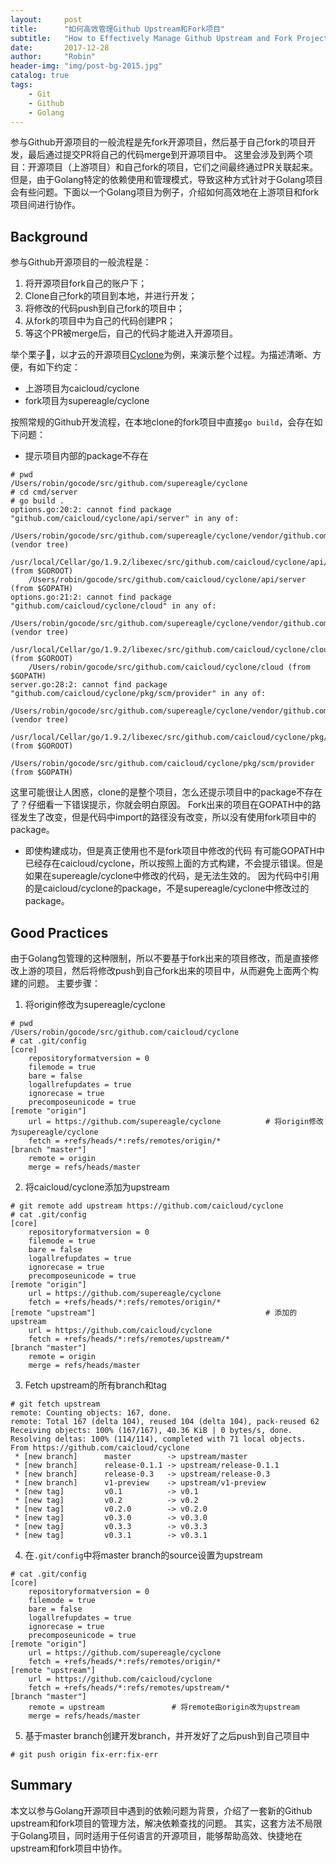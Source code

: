 ```yaml
---
layout:     post
title:      "如何高效管理Github Upstream和Fork项目"
subtitle:   "How to Effectively Manage Github Upstream and Fork Projects"
date:       2017-12-28
author:     "Robin"
header-img: "img/post-bg-2015.jpg"
catalog: true
tags:
    - Git
    - Github
    - Golang
---
```


参与Github开源项目的一般流程是先fork开源项目，然后基于自己fork的项目开发，最后通过提交PR将自己的代码merge到开源项目中。
这里会涉及到两个项目：开源项目（上游项目）和自己fork的项目，它们之间最终通过PR关联起来。
但是，由于Golang特定的依赖使用和管理模式，导致这种方式针对于Golang项目会有些问题。下面以一个Golang项目为例子，介绍如何高效地在上游项目和fork项目间进行协作。

## Background

参与Github开源项目的一般流程是：
1. 将开源项目fork自己的账户下；
2. Clone自己fork的项目到本地，并进行开发；
3. 将修改的代码push到自己fork的项目中；
4. 从fork的项目中为自己的代码创建PR；
5. 等这个PR被merge后，自己的代码才能进入开源项目。

举个栗子🌰，以才云的开源项目[Cyclone](https://github.com/caicloud/cyclone)为例，来演示整个过程。为描述清晰、方便，有如下约定：
* 上游项目为caicloud/cyclone
* fork项目为supereagle/cyclone

按照常规的Github开发流程，在本地clone的fork项目中直接`go build`，会存在如下问题：
* 提示项目内部的package不存在
```
# pwd
/Users/robin/gocode/src/github.com/supereagle/cyclone
# cd cmd/server
# go build .
options.go:20:2: cannot find package "github.com/caicloud/cyclone/api/server" in any of:
	/Users/robin/gocode/src/github.com/supereagle/cyclone/vendor/github.com/caicloud/cyclone/api/server (vendor tree)
	/usr/local/Cellar/go/1.9.2/libexec/src/github.com/caicloud/cyclone/api/server (from $GOROOT)
	/Users/robin/gocode/src/github.com/caicloud/cyclone/api/server (from $GOPATH)
options.go:21:2: cannot find package "github.com/caicloud/cyclone/cloud" in any of:
	/Users/robin/gocode/src/github.com/supereagle/cyclone/vendor/github.com/caicloud/cyclone/cloud (vendor tree)
	/usr/local/Cellar/go/1.9.2/libexec/src/github.com/caicloud/cyclone/cloud (from $GOROOT)
	/Users/robin/gocode/src/github.com/caicloud/cyclone/cloud (from $GOPATH)
server.go:28:2: cannot find package "github.com/caicloud/cyclone/pkg/scm/provider" in any of:
	/Users/robin/gocode/src/github.com/supereagle/cyclone/vendor/github.com/caicloud/cyclone/pkg/scm/provider (vendor tree)
	/usr/local/Cellar/go/1.9.2/libexec/src/github.com/caicloud/cyclone/pkg/scm/provider (from $GOROOT)
	/Users/robin/gocode/src/github.com/caicloud/cyclone/pkg/scm/provider (from $GOPATH)
```

这里可能很让人困惑，clone的是整个项目，怎么还提示项目中的package不存在了？仔细看一下错误提示，你就会明白原因。
Fork出来的项目在GOPATH中的路径发生了改变，但是代码中import的路径没有改变，所以没有使用fork项目中的package。

* 即使构建成功，但是真正使用也不是fork项目中修改的代码
有可能GOPATH中已经存在caicloud/cyclone，所以按照上面的方式构建，不会提示错误。但是如果在supereagle/cyclone中修改的代码，是无法生效的。
因为代码中引用的是caicloud/cyclone的package，不是supereagle/cyclone中修改过的package。

## Good Practices

由于Golang包管理的这种限制，所以不要基于fork出来的项目修改，而是直接修改上游的项目，然后将修改push到自己fork出来的项目中，从而避免上面两个构建的问题。
主要步骤：
1. 将origin修改为supereagle/cyclone
```
# pwd
/Users/robin/gocode/src/github.com/caicloud/cyclone
# cat .git/config
[core]
	repositoryformatversion = 0
	filemode = true
	bare = false
	logallrefupdates = true
	ignorecase = true
	precomposeunicode = true
[remote "origin"]
	url = https://github.com/supereagle/cyclone          # 将origin修改为supereagle/cyclone
	fetch = +refs/heads/*:refs/remotes/origin/*
[branch "master"]
	remote = origin
	merge = refs/heads/master
```

2. 将caicloud/cyclone添加为upstream
```
# git remote add upstream https://github.com/caicloud/cyclone
# cat .git/config
[core]
	repositoryformatversion = 0
	filemode = true
	bare = false
	logallrefupdates = true
	ignorecase = true
	precomposeunicode = true
[remote "origin"]
	url = https://github.com/supereagle/cyclone
	fetch = +refs/heads/*:refs/remotes/origin/*
[remote "upstream"]                                      # 添加的upstream
	url = https://github.com/caicloud/cyclone
	fetch = +refs/heads/*:refs/remotes/upstream/*
[branch "master"]
	remote = origin
	merge = refs/heads/master
```

3. Fetch upstream的所有branch和tag
```
# git fetch upstream
remote: Counting objects: 167, done.
remote: Total 167 (delta 104), reused 104 (delta 104), pack-reused 62
Receiving objects: 100% (167/167), 40.36 KiB | 0 bytes/s, done.
Resolving deltas: 100% (114/114), completed with 71 local objects.
From https://github.com/caicloud/cyclone
 * [new branch]      master        -> upstream/master
 * [new branch]      release-0.1.1 -> upstream/release-0.1.1
 * [new branch]      release-0.3   -> upstream/release-0.3
 * [new branch]      v1-preview    -> upstream/v1-preview
 * [new tag]         v0.1          -> v0.1
 * [new tag]         v0.2          -> v0.2
 * [new tag]         v0.2.0        -> v0.2.0
 * [new tag]         v0.3.0        -> v0.3.0
 * [new tag]         v0.3.3        -> v0.3.3
 * [new tag]         v0.3.1        -> v0.3.1
```

4. 在`.git/config`中将master branch的source设置为upstream
```
# cat .git/config
[core]
	repositoryformatversion = 0
	filemode = true
	bare = false
	logallrefupdates = true
	ignorecase = true
	precomposeunicode = true
[remote "origin"]
	url = https://github.com/supereagle/cyclone
	fetch = +refs/heads/*:refs/remotes/origin/*
[remote "upstream"]
	url = https://github.com/caicloud/cyclone
	fetch = +refs/heads/*:refs/remotes/upstream/*
[branch "master"]
	remote = upstream               # 将remote由origin改为upstream
	merge = refs/heads/master
```

5. 基于master branch创建开发branch，并开发好了之后push到自己项目中
```
# git push origin fix-err:fix-err
```

## Summary

本文以参与Golang开源项目中遇到的依赖问题为背景，介绍了一套新的Github upstream和fork项目的管理方法，解决依赖查找的问题。
其实，这套方法不局限于Golang项目，同时适用于任何语言的开源项目，能够帮助高效、快捷地在upstream和fork项目中协作。
